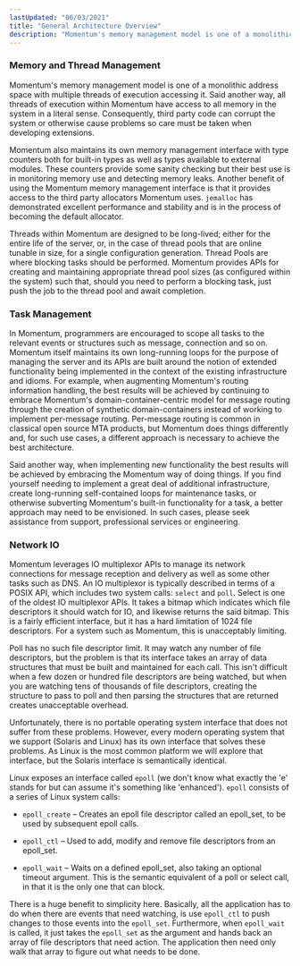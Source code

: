 ```yaml
---
lastUpdated: "06/03/2021"
title: "General Architecture Overview"
description: "Momentum's memory management model is one of a monolithic address space with multiple threads of execution accessing it Said another way all threads of execution within Momentum have access to all memory in the system in a literal sense Consequently third party code can corrupt the system or otherwise cause..."
---
```


### <a name="arch.memory.thread"></a> Memory and Thread Management

Momentum's memory management model is one of a monolithic address space with multiple threads of execution accessing it. Said another way, all threads of execution within Momentum have access to all memory in the system in a literal sense. Consequently, third party code can corrupt the system or otherwise cause problems so care must be taken when developing extensions.

Momentum also maintains its own memory management interface with type counters both for built-in types as well as types available to external modules. These counters provide some sanity checking but their best use is in monitoring memory use and detecting memory leaks. Another benefit of using the Momentum memory management interface is that it provides access to the third party allocators Momentum uses. `jemalloc` has demonstrated excellent performance and stability and is in the process of becoming the default allocator.

Threads within Momentum are designed to be long-lived; either for the entire life of the server, or, in the case of thread pools that are online tunable in size, for a single configuration generation. Thread Pools are where blocking tasks should be performed. Momentum provides APIs for creating and maintaining appropriate thread pool sizes (as configured within the system) such that, should you need to perform a blocking task, just push the job to the thread pool and await completion.

### <a name="arch.task.management"></a> Task Management

In Momentum, programmers are encouraged to scope all tasks to the relevant events or structures such as message, connection and so on. Momentum itself maintains its own long-running loops for the purpose of managing the server and its APIs are built around the notion of extended functionality being implemented in the context of the existing infrastructure and idioms. For example, when augmenting Momentum's routing information handling, the best results will be achieved by continuing to embrace Momentum's domain-container-centric model for message routing through the creation of synthetic domain-containers instead of working to implement per-message routing. Per-message routing is common in classical open source MTA products, but Momentum does things differently and, for such use cases, a different approach is necessary to achieve the best architecture.

Said another way, when implementing new functionality the best results will be achieved by embracing the Momentum way of doing things. If you find yourself needing to implement a great deal of additional infrastructure, create long-running self-contained loops for maintenance tasks, or otherwise subverting Momentum's built-in functionality for a task, a better approach may need to be envisioned. In such cases, please seek assistance from support, professional services or engineering.

### <a name="arch.network"></a> Network IO

Momentum leverages IO multiplexor APIs to manage its network connections for message reception and delivery as well as some other tasks such as DNS. An IO multiplexor is typically described in terms of a POSIX API, which includes two system calls: `select` and `poll`. Select is one of the oldest IO multiplexor APIs. It takes a bitmap which indicates which file descriptors it should watch for IO, and likewise returns the said bitmap. This is a fairly efficient interface, but it has a hard limitation of 1024 file descriptors. For a system such as Momentum, this is unacceptably limiting.

Poll has no such file descriptor limit. It may watch any number of file descriptors, but the problem is that its interface takes an array of data structures that must be built and maintained for each call. This isn't difficult when a few dozen or hundred file descriptors are being watched, but when you are watching tens of thousands of file descriptors, creating the structure to pass to poll and then parsing the structures that are returned creates unacceptable overhead.

Unfortunately, there is no portable operating system interface that does not suffer from these problems. However, every modern operating system that we support (Solaris and Linux) has its own interface that solves these problems. As Linux is the most common platform we will explore that interface, but the Solaris interface is semantically identical.

Linux exposes an interface called `epoll` (we don't know what exactly the 'e' stands for but can assume it's something like 'enhanced'). `epoll` consists of a series of Linux system calls:

*   `epoll_create` – Creates an epoll file descriptor called an epoll_set, to be used by subsequent epoll calls.

*   `epoll_ctl` – Used to add, modify and remove file descriptors from an epoll_set.

*   `epoll_wait` – Waits on a defined epoll_set, also taking an optional timeout argument. This is the semantic equivalent of a poll or select call, in that it is the only one that can block.

There is a huge benefit to simplicity here. Basically, all the application has to do when there are events that need watching, is use `epoll_ctl` to push changes to those events into the `epoll_set`. Furthermore, when `epoll_wait` is called, it just takes the `epoll_set` as the argument and hands back an array of file descriptors that need action. The application then need only walk that array to figure out what needs to be done.
